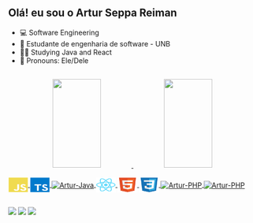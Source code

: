 ## Olá! eu sou o Artur Seppa Reiman

- :computer:  Software Engineering
- :seedling:  Estudante de engenharia de software - UNB
- 🧑‍🎓  Studying Java and React
- :bearded_person: Pronouns: Ele/Dele

##

<div align="center">
  <a href="https://github.com/artur-seppa">
  <img height="180em" width="44%" src="https://github-readme-stats.vercel.app/api?username=artur-seppa&show_icons=true&theme=dark&include_all_commits=true&count_private=true"/>
  <img height="180em" width="44%" src="https://github-readme-stats.vercel.app/api/top-langs/?username=artur-seppa&layout=compact&langs_count=7&theme=dark"/>
</div>
  
<div style="display: inline_block"><br>
  <img align="center" alt="Artur-Js" height="30" width="40" src="https://raw.githubusercontent.com/devicons/devicon/master/icons/javascript/javascript-plain.svg">
    <img align="center" alt="Artur-Ts" height="30" width="40" src="https://raw.githubusercontent.com/devicons/devicon/master/icons/typescript/typescript-plain.svg">
  <img align="center" alt="Artur-Java" height="35" width="45" src="https://cdn.jsdelivr.net/gh/devicons/devicon/icons/java/java-original.svg">
  <img align="center" alt="Artur-React" height="30" width="40" src="https://raw.githubusercontent.com/devicons/devicon/master/icons/react/react-original.svg">
  <img align="center" alt="Artur-HTML" height="30" width="40" src="https://raw.githubusercontent.com/devicons/devicon/master/icons/html5/html5-original.svg">
  <img align="center" alt="Artur-CSS" height="30" width="40" src="https://raw.githubusercontent.com/devicons/devicon/master/icons/css3/css3-original.svg">
  <img align="center" alt="Artur-PHP" height="40" width="45" src="https://cdn.jsdelivr.net/gh/devicons/devicon/icons/php/php-original.svg">
  <img align="center" alt="Artur-PHP" height="30" width="40" src="https://cdn.jsdelivr.net/gh/devicons/devicon/icons/ubuntu/ubuntu-plain.svg">
</div>

 ##
 
<div> 
  <a href="https://www.instagram.com/_seppa/" target="_blank"><img src="https://img.shields.io/badge/-Instagram-%23E4405F?style=for-the-badge&logo=instagram&logoColor=white" target="_blank"></a>
 <a href="https://discord.gg/RWZwwCjG" target="_blank"><img src="https://img.shields.io/badge/Discord-7289DA?style=for-the-badge&logo=discord&logoColor=white" target="_blank"></a> 
  <a href = "mailto:artur.reiman@gmail.com"><img src="https://img.shields.io/badge/-Gmail-%23333?style=for-the-badge&logo=gmail&logoColor=white" target="_blank"></a>
 </div>

